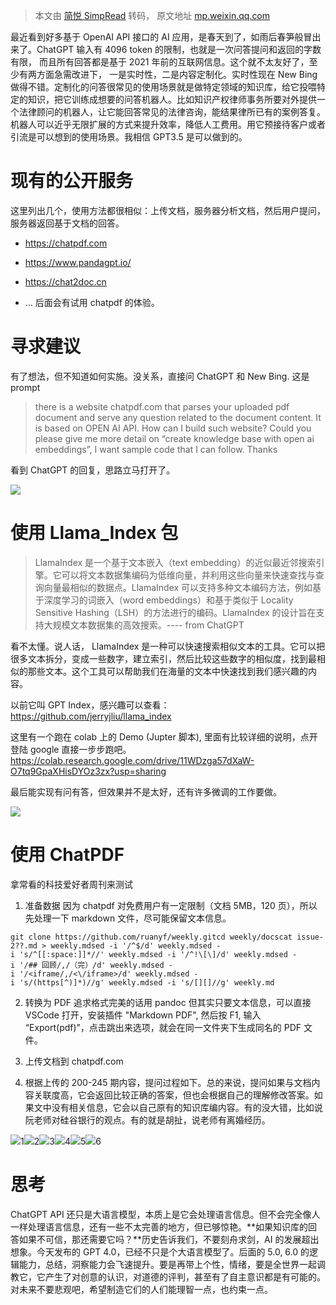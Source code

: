 > 本文由 [简悦 SimpRead](http://ksria.com/simpread/) 转码， 原文地址 [mp.weixin.qq.com](https://mp.weixin.qq.com/s?__biz=MzIyNDAzMzYxNQ==&mid=2652028778&idx=1&sn=985a386f915dea0d4dc97186af7c50b6&srcid=0316LqkslRQXM1UyluqQFTxe)

最近看到好多基于 OpenAI API 接口的 AI 应用，是春天到了，如雨后春笋般冒出来了。ChatGPT 输入有 4096 token 的限制，也就是一次问答提问和返回的字数有限， 而且所有回答都是基于 2021 年前的互联网信息。这个就不太友好了，至少有两方面急需改进下， 一是实时性，二是内容定制化。实时性现在 New Bing 做得不错。定制化的问答很常见的使用场景就是做特定领域的知识库，给它投喂特定的知识，把它训练成想要的问答机器人。比如知识产权律师事务所要对外提供一个法律顾问的机器人，让它能回答常见的法律咨询，能结果律所已有的案例答复。机器人可以近乎无限扩展的方式来提升效率，降低人工费用。用它预接待客户或者引流是可以想到的使用场景。我相信 GPT3.5 是可以做到的。

现有的公开服务
=======

这里列出几个，使用方法都很相似：上传文档，服务器分析文档，然后用户提问，服务器返回基于文档的回答。

*   https://chatpdf.com
    
*   https://www.pandagpt.io/
    
*   https://chat2doc.cn
    
*   … 后面会有试用 chatpdf 的体验。
    

寻求建议
====

有了想法，但不知道如何实施。没关系，直接问 ChatGPT 和 New Bing. 这是 prompt

> there is a website chatpdf.com that parses your uploaded pdf document and serve any question related to the document content. It is based on OPEN AI API. How can I build such website? Could you please give me more detail on “create knowledge base with open ai embeddings”, I want sample code that I can follow. Thanks

看到 ChatGPT 的回复，思路立马打开了。

![](https://mmbiz.qpic.cn/mmbiz_png/VXdFUnbrlOhuVhkrTSq7l5rnpWmsE27XgyviaRqzO9AYSRmL2pTiciaHrpOl6Xp5oetOgCUPuYTNks6k29Zye63qg/640?wx_fmt=png)

使用 Llama_Index 包
================

> LlamaIndex 是一个基于文本嵌入（text embedding）的近似最近邻搜索引擎。它可以将文本数据集编码为低维向量，并利用这些向量来快速查找与查询向量最相似的数据点。LlamaIndex 可以支持多种文本编码方法，例如基于深度学习的词嵌入（word embeddings）和基于类似于 Locality Sensitive Hashing（LSH）的方法进行的编码。LlamaIndex 的设计旨在支持大规模文本数据集的高效搜索。---- from ChatGPT

看不太懂。说人话， LlamaIndex 是一种可以快速搜索相似文本的工具。它可以把很多文本拆分，变成一些数字，建立索引，然后比较这些数字的相似度，找到最相似的那些文本。这个工具可以帮助我们在海量的文本中快速找到我们感兴趣的内容。

以前它叫 GPT Index，感兴趣可以查看：https://github.com/jerryjliu/llama_index

这里有一个跑在 colab 上的 Demo (Jupter 脚本), 里面有比较详细的说明，点开登陆 google 直接一步步跑吧。https://colab.research.google.com/drive/11WDzga57dXaW-O7tq9GpaXHisDYOz3zx?usp=sharing

最后能实现有问有答，但效果并不是太好，还有许多微调的工作要做。

![](https://mmbiz.qpic.cn/mmbiz_png/VXdFUnbrlOhuVhkrTSq7l5rnpWmsE27XFibz32eabYtvuQS9ydWhiavSibqMqBVVLBgAoE5HKHCnnfWgJVey3fbJg/640?wx_fmt=png)

使用 ChatPDF
==========

拿常看的科技爱好者周刊来测试

1.  准备数据 因为 chatpdf 对免费用户有一定限制（文档 5MB，120 页），所以先处理一下 markdown 文件，尽可能保留文本信息。
    

```
git clone https://github.com/ruanyf/weekly.gitcd weekly/docscat issue-2??.md > weekly.mdsed -i '/^$/d' weekly.mdsed -i 's/^[[:space:]]*//' weekly.mdsed -i '/^!\[\]/d' weekly.mdsed -i '/## 回顾/,/（完）/d' weekly.mdsed -i '/<iframe/,/<\/iframe>/d' weekly.mdsed -i 's/(https[^)]*)//g' weekly.mdsed -i 's/[][]//g' weekly.md
```

2.  转换为 PDF 追求格式完美的话用 pandoc 但其实只要文本信息，可以直接 VSCode 打开，安装插件 "Markdown PDF", 然后按 F1, 输入 “Export(pdf)”，点击跳出来选项，就会在同一文件夹下生成同名的 PDF 文件。
    
3.  上传文档到 chatpdf.com
    
4.  根据上传的 200-245 期内容，提问过程如下。总的来说，提问如果与文档内容关联度高，它会返回比较正确的答案，但也会根据自己的理解修改答案。如果文中没有相关信息，它会以自己原有的知识库编内容。有的没大错，比如说阮老师对硅谷银行的观点。有的就是胡扯，说老师有离婚经历。
    

![](https://mmbiz.qpic.cn/mmbiz_png/VXdFUnbrlOhuVhkrTSq7l5rnpWmsE27XATWlOUBC1qSgabtoHibOxjjZW7icIIriak5bVicxo86T1v3py23soIXD0g/640?wx_fmt=png)1![](https://mmbiz.qpic.cn/mmbiz_png/VXdFUnbrlOhuVhkrTSq7l5rnpWmsE27Xz34cQf4G5ic3m2c7jkQ8qlYqWdiaAeXXBmuEZib2Wg9vBuDt33cKN6vFA/640?wx_fmt=png)2![](https://mmbiz.qpic.cn/mmbiz_png/VXdFUnbrlOhuVhkrTSq7l5rnpWmsE27XrSocpmyyoWQP8UKbRlzib1quiarECFmgfmmT7PtQDsHGlgrwb0Gmao7Q/640?wx_fmt=png)3![](https://mmbiz.qpic.cn/mmbiz_png/VXdFUnbrlOhuVhkrTSq7l5rnpWmsE27XlLC84y9liaUU6arG43EcJGVXZYFpuneKqESDX04c9R9UzJv9lQ5QRGw/640?wx_fmt=png)4![](https://mmbiz.qpic.cn/mmbiz_png/VXdFUnbrlOhuVhkrTSq7l5rnpWmsE27XD3tB3kbFgRS5gXpruwfUOj0BC5SsicoOmohG2NLtoJ5ibQaLRYVIdQ6A/640?wx_fmt=png)5![](https://mmbiz.qpic.cn/mmbiz_png/VXdFUnbrlOhuVhkrTSq7l5rnpWmsE27XOy1THKibvwAcOYvX5dFKAZGWxcWfMygiaM9zf3Z2qrAq8TiciaHCSm4ibtg/640?wx_fmt=png)6

思考
==

ChatGPT API 还只是大语言模型，本质上是它会处理语言信息。但不会完全像人一样处理语言信息，还有一些不太完善的地方，但已够惊艳。**如果知识库的回答如果不可信，那还需要它吗？**历史告诉我们，不要刻舟求剑，AI 的发展超出想象。今天发布的 GPT 4.0，已经不只是个大语言模型了。后面的 5.0, 6.0 的逻辑能力，总结，洞察能力会飞速提升。要是再带上个性，情绪，要是全世界一起调教它，它产生了对创意的认识，对道德的评判，甚至有了自主意识都是有可能的。对未来不要悲观吧，希望制造它们的人们能理智一点，也约束一点。